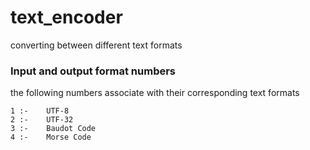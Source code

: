# text_encoder
converting between different text formats

### Input and output format numbers

the following numbers associate with their corresponding text formats

    1 :-    UTF-8
    2 :-    UTF-32
    3 :-    Baudot Code
    4 :-    Morse Code